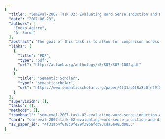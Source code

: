 ```yaml
---
{
  "title": "SemEval-2007 Task 02: Evaluating Word Sense Induction and Discrimination Systems",
  "date": "2007-06-23",
  "authors": [
    "Eneko Agirre",
    "A. Soroa"
  ],
  "abstract": "The goal of this task is to allow for comparison across sense-induction and discrimination systems, and also to compare these systems to other supervised and knowledge-based systems. In total there were 6 participating systems. We reused the SemEval-2007 English lexical sample subtask of task 17, and set up both clustering-style unsupervised evaluation (using OntoNotes senses as gold-standard) and a supervised evaluation (using the part of the dataset for mapping). We provide a comparison to the results of the systems participating in the lexical sample subtask of task 17.",
  "links": [
    {
      "title": "PDF",
      "type": "pdf",
      "url": "http://aclweb.org/anthology//S/S07/S07-1002.pdf"
    },
    {
      "title": "Semantic Scholar",
      "type": "semanticscholar",
      "url": "https://www.semanticscholar.org/paper/4f31ab4f8a8c0fe29f39bafdc93cda5e485d0855"
    }
  ],
  "supervision": [],
  "tasks": [],
  "methods": [],
  "thumbnail": "sem-eval-2007-task-02-evaluating-word-sense-induction-and-discrimination-systems-thumb.jpg",
  "card": "sem-eval-2007-task-02-evaluating-word-sense-induction-and-discrimination-systems-card.jpg",
  "s2_paper_id": "4f31ab4f8a8c0fe29f39bafdc93cda5e485d0855"
}
---
```


